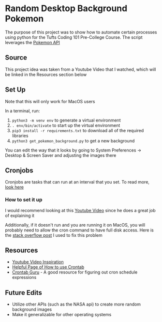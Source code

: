 # Random Desktop Background Pokemon

The purpose of this project was to show how to automate certain processes using python for the Tufts Coding 101 Pre-College Course. The script leverages the [Pokemon API](https://pokeapi.co)

## Source

This project idea was taken from a Youtube Video that I watched, which will be linked in the Resources section below

## Set Up
Note that this will only work for MacOS users

In a terminal, run:
1. `python3 -m venv env` to generate a virtual environment
2. `. env/bin/activate` to start up the virtual environment
3. `pip3 install -r requirements.txt` to download all of the required libraries
4. `python3 get_pokemon_background.py` to get a new background

You can edit the way that it looks by going to System Preferences -> Desktop & Screen Saver and adjusting the images there

## Cronjobs

Cronjobs are tasks that can run at an interval that you set. To read more, [look here](https://www.hostinger.com/tutorials/cron-job)

### How to set it up

I would recommend looking at this [Youtube Video](#resources) since he does a great job of explaining it

Additionally, if it doesn't run and you are running it on MacOS, you will probably need to allow the cron command to have full disk access. Here is the [stack overflow post](https://stackoverflow.com/questions/62876343/permissionerror-errno-1-operation-not-permitted-users-local-path-venv-py) I used to fix this problem

## Resources

* [Youtube Video Inspiration](https://www.youtube.com/watch?v=5bTkiV_Aadc)
* [Helpful Page of How to use Crontab](https://www.baeldung.com/linux/create-crontab-script#1-install-a-new-file-to-crontab)
* [Crontab Guru](https://crontab.guru) - A good resource for figuring out cron schedule expressions

## Future Edits

* Utilize other APIs (such as the NASA api) to create more random background images
* Make it generalizable for other operating systems
